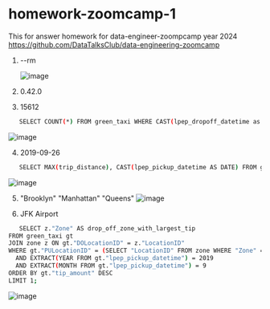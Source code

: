 # homework-zoomcamp-1


This for answer homework for data-engineer-zoompcamp year 2024
https://github.com/DataTalksClub/data-engineering-zoomcamp

1. --rm
   
   ![image](https://github.com/mysecret39/homework-zoomcamp-1/assets/88777199/725e8b0e-c327-46ca-a429-5cdd3ba6a35f)

2. 0.42.0

3. 15612

```bash
   SELECT COUNT(*) FROM green_taxi WHERE CAST(lpep_dropoff_datetime as date)= '2019-09-18' AND CAST(lpep_pickup_datetime AS date) = '2019-09-18'
```
![image](https://github.com/mysecret39/homework-zoomcamp-1/assets/88777199/564e3aec-f953-452a-9d8f-b017fff00b79)

4. 2019-09-26
```bash
   SELECT MAX(trip_distance), CAST(lpep_pickup_datetime AS DATE) FROM green_taxi GROUP BY lpep_pickup_datetime ORDER BY max DESC limit 10
```
   ![image](https://github.com/mysecret39/homework-zoomcamp-1/assets/88777199/128acd63-9607-41d6-b231-06b497ac9150)

5. "Brooklyn" "Manhattan" "Queens"
   ![image](https://github.com/mysecret39/homework-zoomcamp-1/assets/88777199/f873dee1-cfd2-4f2c-b967-455541e33fa4)

6. JFK Airport
```bash
   SELECT z."Zone" AS drop_off_zone_with_largest_tip
FROM green_taxi gt
JOIN zone z ON gt."DOLocationID" = z."LocationID"
WHERE gt."PULocationID" = (SELECT "LocationID" FROM zone WHERE "Zone" = 'Astoria')
  AND EXTRACT(YEAR FROM gt."lpep_pickup_datetime") = 2019
  AND EXTRACT(MONTH FROM gt."lpep_pickup_datetime") = 9
ORDER BY gt."tip_amount" DESC
LIMIT 1;
```

   ![image](https://github.com/mysecret39/homework-zoomcamp-1/assets/88777199/2220b61a-c210-4a35-9108-0f6e098ca649)

